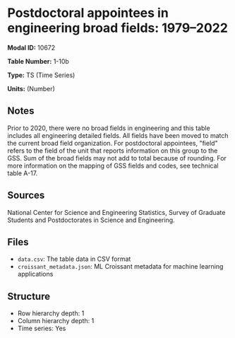 # Postdoctoral appointees in engineering broad fields: 1979&#8211;2022

**Modal ID:** 10672

**Table Number:** 1-10b

**Type:** TS (Time Series)

**Units:** (Number)

## Notes

Prior to 2020, there were no broad fields in engineering and this table includes all engineering detailed fields. All fields have been moved to match the current broad field organization. For postdoctoral appointees, "field" refers to the field of the unit that reports information on this group to the GSS. Sum of the broad fields may not add to total because of rounding. For more information on the mapping of GSS fields and codes, see technical table A-17.

## Sources

National Center for Science and Engineering Statistics, Survey of Graduate Students and Postdoctorates in Science and Engineering.

## Files

- `data.csv`: The table data in CSV format
- `croissant_metadata.json`: ML Croissant metadata for machine learning applications

## Structure

- Row hierarchy depth: 1
- Column hierarchy depth: 1
- Time series: Yes

